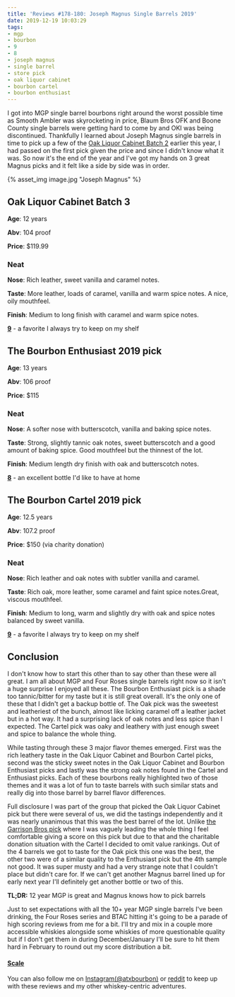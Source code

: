 ```yaml
---
title: 'Reviews #178-180: Joseph Magnus Single Barrels 2019'
date: 2019-12-19 10:03:29
tags:
- mgp
- bourbon
- 9
- 8
- joseph magnus
- single barrel
- store pick
- oak liquor cabinet
- bourbon cartel
- bourbon enthusiast
---
```

I got into MGP single barrel bourbons right around the worst possible time as Smooth Ambler was skyrocketing in price, Blaum Bros OFK and Boone County single barrels were getting hard to come by and OKI was being discontinued. Thankfully I learned about Joseph Magnus single barrels in time to pick up a few of the [Oak Liquor Cabinet Batch 2](https://atxbourbon.com/2019/03/22/Review-95-Joseph-Magnus-Oak-Liquor-Cabinet-Pick-2019/) earlier this year, I had passed on the first pick given the price and since I didn't know what it was. So now it's the end of the year and I've got my hands on 3 great Magnus picks and it felt like a side by side was in order.

{% asset_img image.jpg "Joseph Magnus" %}

## Oak Liquor Cabinet Batch 3
**Age**: 12 years

**Abv**: 104 proof

**Price**: $119.99

### Neat
**Nose**: Rich leather, sweet vanilla and caramel notes.

**Taste**: More leather, loads of caramel, vanilla and warm spice notes. A nice, oily mouthfeel.

**Finish**: Medium to long finish with caramel and warm spice notes. 

[**9**](https://atxbourbon.com/tags/9/) - a favorite I always try to keep on my shelf

## The Bourbon Enthusiast 2019 pick
**Age**: 13 years

**Abv**: 106 proof

**Price**: $115

### Neat
**Nose**: A softer nose with butterscotch, vanilla and baking spice notes.

**Taste**: Strong, slightly tannic oak notes, sweet butterscotch and a good amount of baking spice. Good mouthfeel but the thinnest of the lot.

**Finish**: Medium length dry finish with oak and butterscotch notes.

[**8**](https://atxbourbon.com/tags/8/) - an excellent bottle I'd like to have at home

## The Bourbon Cartel 2019 pick
**Age**: 12.5 years

**Abv**: 107.2 proof

**Price**: $150 (via charity donation)

### Neat
**Nose**: Rich leather and oak notes with subtler vanilla and caramel. 

**Taste**: Rich oak, more leather, some caramel and faint spice notes.Great, viscous mouthfeel.

**Finish**: Medium to long, warm and slightly dry with oak and spice notes balanced by sweet vanilla.

[**9**](https://atxbourbon.com/tags/9/) - a favorite I always try to keep on my shelf
## Conclusion

I don't know how to start this other than to say other than these were all great. I am all about MGP and Four Roses single barrels right now so it isn't a huge surprise I enjoyed all these. The Bourbon Enthusiast pick is a shade too tannic/bitter for my taste but it is still great overall. It's the only one of these that I didn't get a backup bottle of. The Oak pick was the sweetest and leatheriest of the bunch, almost like licking caramel off a leather jacket but in a hot way. It had a surprising lack of oak notes and less spice than I expected. The Cartel pick was oaky and leathery with just enough sweet and spice to balance the whole thing. 

While tasting through these 3 major flavor themes emerged. First was the rich leathery taste in the Oak Liquor Cabinet and Bourbon Cartel picks, second was the sticky sweet notes in the Oak Liquor Cabinet and Bourbon Enthusiast picks and lastly was the strong oak notes found in the Cartel and Enthusiast picks. Each of these bourbons really highlighted two of those themes and it was a lot of fun to taste barrels with such similar stats and really dig into those barrel by barrel flavor differences.

Full disclosure I was part of the group that picked the Oak Liquor Cabinet pick but there were several of us, we did the tastings independently and it was nearly unanimous that this was the best barrel of the lot. Unlike [the Garrison Bros pick](https://atxbourbon.com/2019/09/07/Garrison-Brothers-OLC-ABH-picks/) where I was vaguely leading the whole thing I feel comfortable giving a score on this pick but due to that and the charitable donation situation with the Cartel I decided to omit value rankings. Out of the 4 barrels we got to taste for the Oak pick this one was the best, the other two were of a similar quality to the Enthusiast pick but the 4th sample not good. It was super musty and had a very strange note that I couldn't place but didn't care for. If we can't get another Magnus barrel lined up for early next year I'll definitely get another bottle or two of this.


**TL;DR:** 12 year MGP is great and Magnus knows how to pick barrels

Just to set expectations with all the 10+ year MGP single barrels I've been drinking, the Four Roses series and BTAC hitting it's going to be a parade of high scoring reviews from me for a bit. I'll try and mix in a couple more accessible whiskies alongside some whiskies of more questionable quality but if I don't get them in during December/January I'll be sure to hit them hard in February to round out my score distribution a bit.

#### [Scale](http://atxbourbon.com/Scale/)

You can also follow me on [Instagram(@atxbourbon)](https://www.instagram.com/atxbourbon/) or [reddit](https://www.reddit.com/r/atxbourbon/) to keep up with these reviews and my other whiskey-centric adventures.

